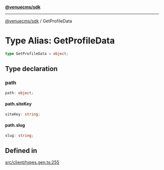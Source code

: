 [**@venuecms/sdk**](../Index.md)

***

[@venuecms/sdk](../Index.md) / GetProfileData

# Type Alias: GetProfileData

```ts
type GetProfileData = object;
```

## Type declaration

### path

```ts
path: object;
```

#### path.siteKey

```ts
siteKey: string;
```

#### path.slug

```ts
slug: string;
```

## Defined in

[src/client/types.gen.ts:255](https://github.com/venuecms/sdk/blob/655afdbbb73b0333dc2f8ae63a5e6dccc97fd3b5/src/client/types.gen.ts#L255)
